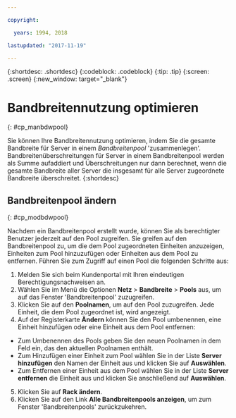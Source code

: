 ```yaml
---

copyright:

  years: 1994, 2018

lastupdated: "2017-11-19"

---
```


{:shortdesc: .shortdesc}
{:codeblock: .codeblock}
{:tip: .tip}
{:screen: .screen}
{:new_window: target="_blank"}


# Bandbreitennutzung optimieren
{: #cp_manbdwpool}

Sie können Ihre Bandbreitennutzung optimieren, indem Sie die gesamte Bandbreite für Server in einem *Bandbreitenpool* 'zusammenlegen'. Bandbreitenüberschreitungen für Server in einem Bandbreitenpool werden als Summe aufaddiert und Überschreitungen nur dann berechnet, wenn die gesamte Bandbreite aller Server die insgesamt für alle Server zugeordnete Bandbreite überschreitet.
{:shortdesc}

## Bandbreitenpool ändern
{: #cp_modbdwpool}

Nachdem ein Bandbreitenpool erstellt wurde, können Sie als berechtigter Benutzer jederzeit auf den Pool zugreifen. Sie greifen auf den Bandbreitenpool zu, um die dem Pool zugeordneten Einheiten anzuzeigen, Einheiten zum Pool hinzuzufügen oder Einheiten aus dem Pool zu entfernen. Führen Sie zum Zugriff auf einen Pool die folgenden Schritte aus:

1. Melden Sie sich beim Kundenportal mit Ihren eindeutigen Berechtigungsnachweisen an.
2. Wählen Sie im Menü die Optionen **Netz** > **Bandbreite** > **Pools** aus, um auf das Fenster 'Bandbreitenpool' zuzugreifen.
3. Klicken Sie auf den **Poolnamen**, um auf den Pool zuzugreifen. Jede Einheit, die dem Pool zugeordnet ist, wird angezeigt.
4. Auf der Registerkarte **Ändern** können Sie den Pool umbenennen, eine Einheit hinzufügen oder eine Einheit aus dem Pool entfernen:
  * Zum Umbenennen des Pools geben Sie den neuen Poolnamen in dem Feld ein, das den aktuellen Poolnamen enthält.
  * Zum Hinzufügen einer Einheit zum Pool wählen Sie in der Liste **Server hinzufügen** den Namen der Einheit aus und klicken Sie auf **Auswählen**.
  * Zum Entfernen einer Einheit aus dem Pool wählen Sie in der Liste **Server entfernen** die Einheit aus und klicken Sie anschließend auf **Auswählen**.
5. Klicken Sie auf **Rack ändern**.
6. Klicken Sie auf den Link **Alle Bandbreitenpools anzeigen**, um zum Fenster 'Bandbreitenpools' zurückzukehren.
